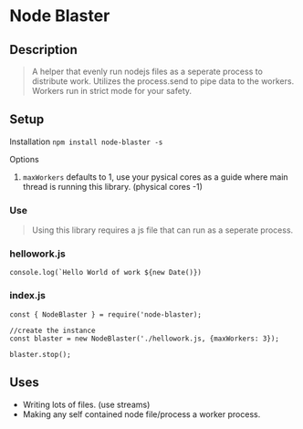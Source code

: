 # Node Blaster

## Description
> A helper that evenly run nodejs files as a seperate process to distribute work. Utilizes the process.send to pipe data to the workers. 
> Workers run in strict mode for your safety. 

## Setup 

Installation
`npm install node-blaster -s`

Options
1. `maxWorkers` defaults to 1, use your pysical cores as a guide where main thread is running this library. (physical cores -1)

### Use
> Using this library requires a js file that can run as a seperate process. 

### hellowork.js

```
console.log(`Hello World of work ${new Date()})
```

### index.js
```
const { NodeBlaster } = require('node-blaster);

//create the instance
const blaster = new NodeBlaster('./hellowork.js, {maxWorkers: 3});

blaster.stop();
```

## Uses
* Writing lots of files. (use streams)
* Making any self contained node file/process a worker process. 


